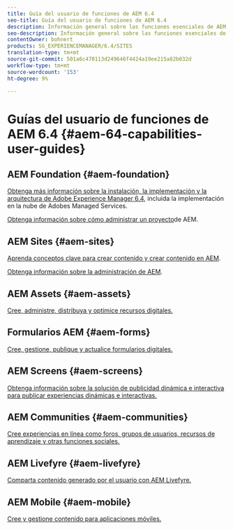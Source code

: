 ```yaml
---
title: Guía del usuario de funciones de AEM 6.4
seo-title: Guía del usuario de funciones de AEM 6.4
description: Información general sobre las funciones esenciales de AEM 6.4
seo-description: Información general sobre las funciones esenciales de AEM 6.4
contentOwner: bohnert
products: SG_EXPERIENCEMANAGER/6.4/SITES
translation-type: tm+mt
source-git-commit: 501a6c470113d249646f4424a19ee215a82b032d
workflow-type: tm+mt
source-wordcount: '153'
ht-degree: 9%

---
```



# Guías del usuario de funciones de AEM 6.4 {#aem-64-capabilities-user-guides}

## AEM Foundation {#aem-foundation}

[Obtenga más información sobre la instalación, la implementación y la arquitectura de Adobe Experience Manager 6.4](/help/sites-deploying/home.md), incluida la implementación en la nube de Adobes Managed Services.

[Obtenga información sobre cómo administrar un proyecto](/help/managing/home.md)de AEM.

## AEM Sites {#aem-sites}

[Aprenda conceptos clave para crear contenido y crear contenido en AEM](/help/sites-authoring/home.md).

[Obtenga información sobre la administración de AEM](/help/sites-administering/home.md).

## AEM Assets {#aem-assets}

[Cree, administre, distribuya y optimice recursos digitales.](/help/assets/home.md)

## Formularios AEM {#aem-forms}

[Cree, gestione, publique y actualice formularios digitales.](/help/forms/home.md)

## AEM Screens {#aem-screens}

[Obtenga información sobre la solución de publicidad dinámica e interactiva para publicar experiencias dinámicas e interactivas.](https://docs.adobe.com/content/help/en/experience-manager-screens/user-guide/aem-screens-introduction.html)

## AEM Communities {#aem-communities}

[Cree experiencias en línea como foros, grupos de usuarios, recursos de aprendizaje y otras funciones sociales.](/help/communities/home.md)

## AEM Livefyre {#aem-livefyre}

[Comparta contenido generado por el usuario con AEM Livefyre.](https://docs.adobe.com/content/help/en/livefyre/using/home.html)

## AEM Mobile {#aem-mobile}

[Cree y gestione contenido para aplicaciones móviles.](/help/mobile/home.md)
